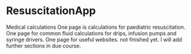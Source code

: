 # ResuscitationApp
Medical calculations
One page is calculations for paediatric resuscitation.
One page for common fluid calculations for drips, infusion pumps and syringe drivers.
One page for useful websites.
not finished yet. I will add further sections in due course.
